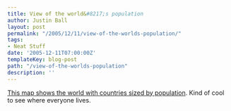 ```yaml
---
title: View of the world&#8217;s population
author: Justin Ball
layout: post
permalink: "/2005/12/11/view-of-the-worlds-population/"
tags:
- Neat Stuff
date: '2005-12-11T07:00:00Z'
templateKey: blog-post
path: "/view-of-the-worlds-population"
description: ''
---
```


[This map shows the world with countries sized by population][1]. Kind of cool to see where everyone lives.

 [1]: http://www.odt.org/Pictures/poplcart.jpg
